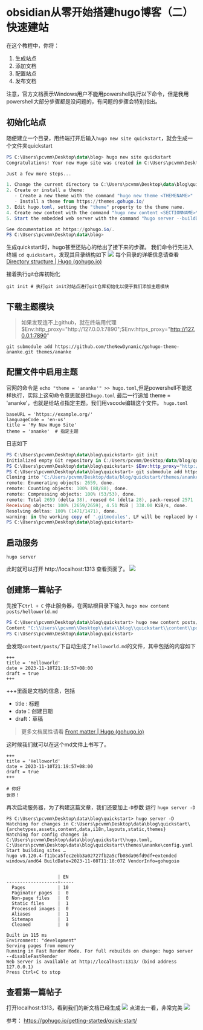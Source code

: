 # obsidian从零开始搭建hugo博客（二）快速建站

在这个教程中，你将：
1. 生成站点  
2. 添加文档
3. 配置站点 
4. 发布文档

注意，官方文档表示Windows用户不能用powershell执行以下命令，但是我用powershell大部分步骤都是没问题的，有问题的步骤会特别指出。
## 初始化站点
随便建立一个目录，用终端打开后输入`hugo new site quickstart`，就会生成一个文件夹quickstart

```powershell
PS C:\Users\pcvmm\Desktop\data\blog> hugo new site quickstart
Congratulations! Your new Hugo site was created in C:\Users\pcvmm\Desktop\data\blog\quickstart.

Just a few more steps...

1. Change the current directory to C:\Users\pcvmm\Desktop\data\blog\quickstart.
2. Create or install a theme:
   - Create a new theme with the command "hugo new theme <THEMENAME>"
   - Install a theme from https://themes.gohugo.io/
3. Edit hugo.toml, setting the "theme" property to the theme name.
4. Create new content with the command "hugo new content <SECTIONNAME>\<FILENAME>.<FORMAT>".
5. Start the embedded web server with the command "hugo server --buildDrafts".

See documentation at https://gohugo.io/.
PS C:\Users\pcvmm\Desktop\data\blog>
```
生成quickstart时，hugo甚至还贴心的给出了接下来的步骤。
我们命令行先进入终端 `cd quickstart`，发现其目录结构如下 
![](Pasted%20image%2020231110210410.png)
每个目录的详细信息请查看 [Directory structure | Hugo (gohugo.io)](https://gohugo.io/getting-started/directory-structure/)

接着执行git仓库初始化
```
git init # 执行git init对站点进行git仓库初始化以便于我们添加主题模块
```

## 下载主题模块
> 如果发现连不上github，就在终端用代理 $Env:http_proxy="http://127.0.0.1:7890";$Env:https_proxy="http://127.0.0.1:7890" 
```
git submodule add https://github.com/theNewDynamic/gohugo-theme-ananke.git themes/ananke
```

## 配置文件中启用主题
官网的命令是 `echo "theme = 'ananke'" >> hugo.toml`,但是powershell不能这样执行，实际上这句命令意思就是往`hugo.toml` 最后一行追加 theme = 'ananke'，也就是给站点指定主题。我们用vscode编辑这个文件。
`hugo.toml`
```
baseURL = 'https://example.org/'
languageCode = 'en-us'
title = 'My New Hugo Site'
theme = 'ananke'  # 指定主题
```

日志如下
```powershell
PS C:\Users\pcvmm\Desktop\data\blog\quickstart> git init
Initialized empty Git repository in C:/Users/pcvmm/Desktop/data/blog/quickstart/.git/
PS C:\Users\pcvmm\Desktop\data\blog\quickstart> $Env:http_proxy="http://127.0.0.1:7890";$Env:https_proxy="http://127.0.0.1:7890" 
PS C:\Users\pcvmm\Desktop\data\blog\quickstart> git submodule add https://github.com/theNewDynamic/gohugo-theme-ananke.git themes/ananke
Cloning into 'C:/Users/pcvmm/Desktop/data/blog/quickstart/themes/ananke'...
remote: Enumerating objects: 2659, done.
remote: Counting objects: 100% (88/88), done.
remote: Compressing objects: 100% (53/53), done.
remote: Total 2659 (delta 38), reused 64 (delta 28), pack-reused 2571
Receiving objects: 100% (2659/2659), 4.51 MiB | 338.00 KiB/s, done.
Resolving deltas: 100% (1471/1471), done.
warning: in the working copy of '.gitmodules', LF will be replaced by CRLF the next time Git touches it
PS C:\Users\pcvmm\Desktop\data\blog\quickstart>
```


## 启动服务
```
hugo server
```
此时就可以打开 http://localhost:1313 查看页面了。
![](Pasted%20image%2020231110211616.png)

## 创建第一篇帖子
先按下`Ctrl + C` 停止服务器，在网站根目录下输入 `hugo new content posts/helloworld.md`

```powershell
PS C:\Users\pcvmm\Desktop\data\blog\quickstart> hugo new content posts/helloworld.md
Content "C:\\Users\\pcvmm\\Desktop\\data\\blog\\quickstart\\content\\posts\\helloworld.md" created
PS C:\Users\pcvmm\Desktop\data\blog\quickstart>
```
会发现`content/posts/`下自动生成了`helloworld.md`的文件，其中包括的内容如下
```
+++
title = 'Helloworld'
date = 2023-11-10T21:19:57+08:00
draft = true
+++
```
+++里面是文档的信息，包括
- title : 标题
- date：创建日期
- draft：草稿

> 更多文档属性请看 [Front matter | Hugo (gohugo.io)](https://gohugo.io/content-management/front-matter/)

这时候我们就可以在这个md文件上书写了。

```
+++
title = 'Helloworld'
date = 2023-11-10T21:19:57+08:00
draft = true
+++

# 你好
世界！
```

再次启动服务器，为了构建这篇文章，我们还要加上`-D`参数
运行 `hugo server -D`
```
PS C:\Users\pcvmm\Desktop\data\blog\quickstart> hugo server -D
Watching for changes in C:\Users\pcvmm\Desktop\data\blog\quickstart\{archetypes,assets,content,data,i18n,layouts,static,themes}
Watching for config changes in C:\Users\pcvmm\Desktop\data\blog\quickstart\hugo.toml, C:\Users\pcvmm\Desktop\data\blog\quickstart\themes\ananke\config.yaml
Start building sites …
hugo v0.120.4-f11bca5fec2ebb3a02727fb2a5cfb08da96fd9df+extended windows/amd64 BuildDate=2023-11-08T11:18:07Z VendorInfo=gohugoio


                   | EN
-------------------+-----
  Pages            | 10
  Paginator pages  |  0
  Non-page files   |  0
  Static files     |  1
  Processed images |  0
  Aliases          |  1
  Sitemaps         |  1
  Cleaned          |  0

Built in 115 ms
Environment: "development"
Serving pages from memory
Running in Fast Render Mode. For full rebuilds on change: hugo server --disableFastRender
Web Server is available at http://localhost:1313/ (bind address 127.0.0.1)
Press Ctrl+C to stop
```

## 查看第一篇帖子
打开localhost:1313，看到我们的新文档已经生成
![](Pasted%20image%2020231110212746.png)
点进去一看，非常完美
![](Pasted%20image%2020231110212819.png)





参考： https://gohugo.io/getting-started/quick-start/
